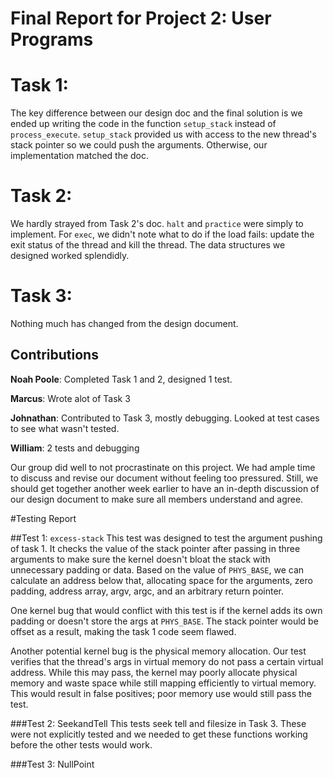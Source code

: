 Final Report for Project 2: User Programs
===================================

# Task 1:
The key difference between our design doc and the final solution is we ended up writing the code in the function `setup_stack` instead of `process_execute`.  `setup_stack` provided us with access to the new thread's stack pointer so we could push the arguments.  Otherwise, our implementation matched the doc.

# Task 2:
We hardly strayed from Task 2's doc.  `halt` and `practice` were simply to implement.  For `exec`, we didn't note what to do if the load fails: update the exit status of the thread and kill the thread.  The data structures we designed worked splendidly.

# Task 3:
Nothing much has changed from the design document.


## Contributions
**Noah Poole**: Completed Task 1 and 2, designed 1 test.

**Marcus**: Wrote alot of Task 3

**Johnathan**: Contributed to Task 3, mostly debugging. Looked at test cases to see what wasn't tested.

**William**: 2 tests and debugging

Our group did well to not procrastinate on this project.  We had ample time to discuss and revise our document without feeling too pressured.  Still, we should get together another week earlier to have an in-depth discussion of our design document to make sure all members understand and agree.

#Testing Report

##Test 1: `excess-stack`
This test was designed to test the argument pushing of task 1.  It checks the value of the stack pointer after passing in three arguments to make sure the kernel doesn't bloat the stack with unnecessary padding or data.  Based on the value of `PHYS_BASE`, we can calculate an address below that, allocating space for the arguments, zero padding, address array, argv, argc, and an arbitrary return pointer.

One kernel bug that would conflict with this test is if the kernel adds its own padding or doesn't store the args at `PHYS_BASE`.  The stack pointer would be offset as a result, making the task 1 code seem flawed.

Another potential kernel bug is the physical memory allocation.  Our test verifies that the thread's args in virtual memory do not pass a certain virtual address.  While this may pass, the kernel may poorly allocate physical memory and waste space while still mapping efficiently to virtual memory.  This would result in false positives; poor memory use would still pass the test.

###Test 2: SeekandTell
This tests seek tell and filesize in Task 3. These were not explicitly tested and we needed to get these functions working before the other tests would work.

###Test 3: NullPoint
